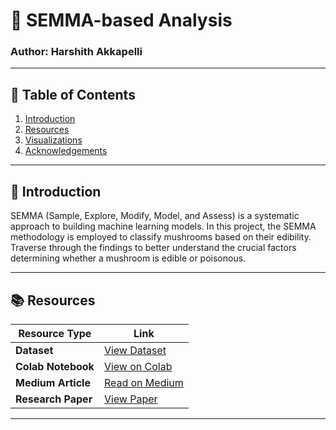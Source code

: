 # 🍄 SEMMA-based Analysis

### Author: Harshith Akkapelli

---

## 📌 Table of Contents
1. [Introduction](#introduction)
2. [Resources](#resources)
3. [Visualizations](#visualizations)
4. [Acknowledgements](#acknowledgements)

---

<a name="introduction"></a>
## 📖 Introduction
SEMMA (Sample, Explore, Modify, Model, and Assess) is a systematic approach to building machine learning models. In this project, the SEMMA methodology is employed to classify mushrooms based on their edibility. Traverse through the findings to better understand the crucial factors determining whether a mushroom is edible or poisonous.

---

<a name="resources"></a>
## 📚 Resources

| Resource Type    | Link                                                                                                      |
|------------------|-----------------------------------------------------------------------------------------------------------|
| **Dataset**   | [View Dataset](https://www.kaggle.com/datasets/saloni1712/threads-an-instagram-app-reviews)     |
| **Colab Notebook**   | [View on Colab](https://colab.research.google.com/drive/1J1ojvDIbMuttfd7KMN3YqBTeOEGgFe4f?usp=sharing)     |
| **Medium Article**   | [Read on Medium](https://medium.com/@harshith.akkapelli/semma-based-machine-learning-approach-for-edibility-classification-of-mushrooms-d8697f9aeff6) |
| **Research Paper**   | [View Paper](https://github.com/HarshithAkkapelli/DataMiningAssignment3/blob/main/KDD/paper.pdf)      |

---


